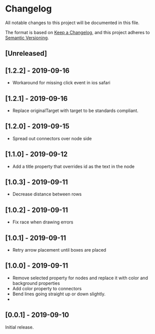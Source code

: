 # Changelog
All notable changes to this project will be documented in this file.

The format is based on [Keep a Changelog](https://keepachangelog.com/en/1.0.0/),
and this project adheres to [Semantic Versioning](https://semver.org/spec/v2.0.0.html).

## [Unreleased]

## [1.2.2] - 2019-09-16

- Workaround for missing click event in ios safari
  
## [1.2.1] - 2019-09-16

- Replace originalTarget with target to be standards compliant.
  
## [1.2.0] - 2019-09-15

- Spread out connectors over node side

## [1.1.0] - 2019-09-12

- Add a title property that overrides id as the text in the node

## [1.0.3] - 2019-09-11

- Decrease distance between rows

## [1.0.2] - 2019-09-11

- Fix race when drawing errors
  
## [1.0.1] - 2019-09-11

- Retry arrow placement until boxes are placed

## [1.0.0] - 2019-09-11

- Remove selected property for nodes and replace it with color and background properties
- Add color property to connectors
- Bend lines going straight up or down slightly.
- 
## [0.0.1] - 2019-09-10

Initial release.
